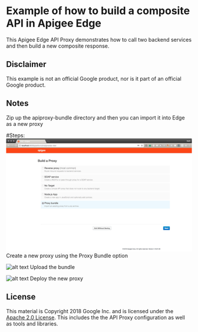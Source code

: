# Example of how to build a composite API in Apigee Edge

This Apigee Edge API Proxy demonstrates how to call two backend services and then build a new composite response. 


## Disclaimer

This example is not an official Google product, nor is it part of an official Google product.

## Notes

Zip up the apiproxy-bundle directory and then you can import it into Edge as a new proxy

#Steps:
![alt text](1.jpeg "Proxy bundle option")
Create a new proxy using the Proxy Bundle option

![alt text](2.jpg "Upload the bundle")
Upload the bundle

![alt text](3.jpg "Deploy the new proxy")
Deploy the new proxy

## License

This material is Copyright 2018 Google Inc. and is licensed under the [Apache 2.0
License](LICENSE). This includes the the API Proxy configuration as well as tools and libraries.